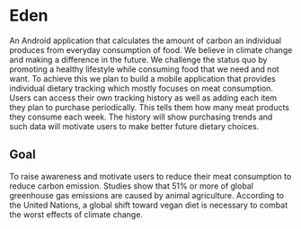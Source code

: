 # Eden
An Android application that calculates the amount of carbon an individual produces from everyday consumption of food.
We believe in climate change and making a difference in the future. We challenge the status quo by promoting a healthy lifestyle while consuming food that we need and not want. To achieve this we plan to build a mobile application that provides individual dietary tracking which mostly focuses on meat consumption. Users can access their own tracking history as well as adding each item they plan to purchase periodically. This tells them how many meat products they consume each week. The history will show purchasing trends and such data will motivate users to make better future dietary choices.
## Goal
To raise awareness and motivate users to reduce their meat consumption to reduce carbon emission. Studies show that 51% or more of global greenhouse gas emissions are caused by animal agriculture. According to the United Nations, a global shift toward vegan diet is necessary to combat the worst effects of climate change.
